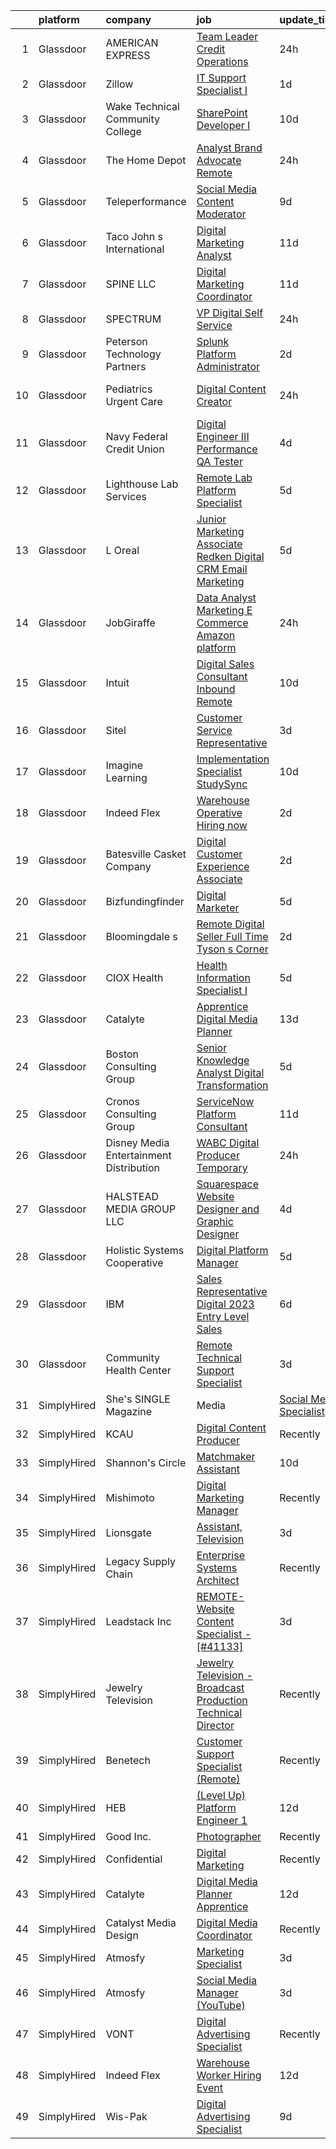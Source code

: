 

|    | platform    | company                                   | job                                                                                                                                                                                                                                                                                                                                                                                                                                                                                                                                                                                                                                                                                                                                                                                                                                                                                                                                                                                                                                                                                                                                                                                                                                                                                                                                                                                                                                                                                                                                                                                                                                           | update_time   | location                 |
|---:|:------------|:------------------------------------------|:----------------------------------------------------------------------------------------------------------------------------------------------------------------------------------------------------------------------------------------------------------------------------------------------------------------------------------------------------------------------------------------------------------------------------------------------------------------------------------------------------------------------------------------------------------------------------------------------------------------------------------------------------------------------------------------------------------------------------------------------------------------------------------------------------------------------------------------------------------------------------------------------------------------------------------------------------------------------------------------------------------------------------------------------------------------------------------------------------------------------------------------------------------------------------------------------------------------------------------------------------------------------------------------------------------------------------------------------------------------------------------------------------------------------------------------------------------------------------------------------------------------------------------------------------------------------------------------------------------------------------------------------|:--------------|:-------------------------|
|  1 | Glassdoor   | AMERICAN EXPRESS                          | [Team Leader  Credit Operations](https://www.glassdoor.com/partner/jobListing.htm?pos=126&ao=1110586&s=58&guid=000001830c7fc6a4be2ab9c40666fc95&src=GD_JOB_AD&t=SR&vt=w&cs=1_d33ad733&cb=1662362044815&jobListingId=1008116105169&cpc=B576E40E3A51D23B&jrtk=3-0-1gc67vho9i6i7801-1gc67vhoui7kr800-f40e2389bd77c665--6NYlbfkN0A5nblP0AAnhgopED8_ojjQZxlXcLntPBcvKwP4k1GUfLPORtmzN_ZAa2GorthJNwGP3Q_Z52fjhMssj42XxKvwHh114y-fLq62RismJW2t9rdtyIOOvLPJ5jDBzWleBQ9jS8o_FdfWtMju-511e-OvTczJNlvqdhLhhn6N_6heVY7s6BNRJtpnIjUa_S_SocEtjHt_0HxX-sp0FsyStL5AMn6MODwvfbZxJF_uEGTGD5rvjZzT2KX9f9UQc7tEz-JbeZyaS-48Kavtscmi0IuheulD-zT9wGAFFcUmzJItI_M7eOBYeXmSwLi_TGlENF09GdHzS4Zfhh-W49YbjLuOG_1YSYqnuxu9KSZhK3jQFy1XeC6gomBCuiQEzmEqtzHoFQ4RwLWKFSE-F0xpAoXAyJy6iiz6ED9szTSboNk2AxZ5fh-PvG_-V0IGTc3tQ-Y%3D)                                                                                                                                                                                                                                                                                                                                                                                                                                                                                                                                                                                                                                                                                                                                                                                                                                            | 24h           | Phoenix, AZ              |
|  2 | Glassdoor   | Zillow                                    | [IT Support Specialist I](https://www.glassdoor.com/partner/jobListing.htm?pos=108&ao=1110586&s=58&guid=000001830c7fc6a4be2ab9c40666fc95&src=GD_JOB_AD&t=SR&vt=w&cs=1_6117ebf4&cb=1662362044813&jobListingId=1008115707733&cpc=8795CF9063CD573D&jrtk=3-0-1gc67vho9i6i7801-1gc67vhoui7kr800-e32e46bb0678780f--6NYlbfkN0ANMurRYyPEXg08u6OamUd1Mvhk-zhFSGYIZgoJR86UvYL2v6MoUqae-sD5DnU21vok5UBMWUhGkLjNpvPZaQacCTFYHarLdfGqRT_ZfrnrL2EzuKFl67fTqoilMDGEnQLST-5ud1F7JFc4Z7Yb6x7VhBPyUf-qhrKJoqaE48RaYc9ru57DKMDZ8aIUyJzg46bWcZzBqfqWdAUc4EVDvTwTBbIL_7cfWQyZ9IolasapgXjWwCIOhflsRRYx8sjUPWig0T9gWSU_nSgWExiQn3EQU296pf7TJepCeejhEGZd8YiT6kYwZSS6g_wdOQj989ZAxbvW9iHU6TSt8-qhmGhfwKcMh3Gwfwc2G9sFkkmD3sbOVqf0DcKfy3fQBniJy7CERJKNM8tEfJSsqN_UG-hXbJUcLpV3xqxXzG1fQTkq1_H61Ra5p_tY_DXZHYI3O1Lp3f1WKCV1ieVcv3F_fnV9QYhHkO8RNemKpgpF50A_k_X0V_B__4hL-kYbonnwOyW8Bi7vbwJ3OTX-qo7kBA56V2F-K_zgRRUPengWuY-mrJUGMI310q-e8lZIpzxX-AMpcnwWcQdDO83VknWpkZRlhiU7_oX1spW58_80cSjHP37j1UdEZBWKjFjSv7nXScHronKWJGNv3f59PgF0P4OXKriL7wTPqC5tIO6WBwY55krcEenzhsFPEV4ddsws21iIPuudl1bmltb2abXT9REkmOr5WJj22sjXzbruGPtXAqK4LdFh5fTA-SulNyFSC0LqkMfrBTcun1tP8IxonMSSeGTS0v6DCq3k5beRB54nvhKFX7WrpTvdh8uPp6ZFHG37SUOkpj_khdAMD6QEHfgvG3xXQ68J6LWV7aYeinQ4-6scd4iQRLR-HqzZZWWpNLo%3D)                                                                                                                                                                                                                                                                                                                                                                                   | 1d            | Remote                   |
|  3 | Glassdoor   | Wake Technical Community College          | [SharePoint Developer I](https://www.glassdoor.com/partner/jobListing.htm?pos=113&ao=1110586&s=58&guid=000001830c7fc6a4be2ab9c40666fc95&src=GD_JOB_AD&t=SR&vt=w&cs=1_f66f61b7&cb=1662362044814&jobListingId=1008093736068&cpc=D7FE8E303655E3F3&jrtk=3-0-1gc67vho9i6i7801-1gc67vhoui7kr800-8f28d24e21516479--6NYlbfkN0DSpIWx7u9wB83zdzXpvnEUZ0jsKX3eerq1wYLmO3yZud7DNSi773pkcsuPxWLCb2cbI970EYqtDyRcKnKmC-a35S-gsohWeG6qO9YoyocT5YPbHwmdR-jYbAxx8wWNKq3jO5-zW9m05ddfvji5-Xr68I_QHh_LbsVgbTvWKdWTiDgWyNXwuOgPt9L1xDs7iCMvoy4QijtJkMkWrwoddDg4irNO1SaHDnB_7VL3PUHcOIqD5rysgdgCQQD3USadgIyWiXvi5IDTQHO13WKpAhfe7djJaOusGICxcHRoho1yFRpdOOUQNeVvTnYFMXW1pCN7CB7rIml2vg_q_KmBStI_kGfRTqRaLJ6gpt4sfg-2ToAgmq_vHT0wpyvpj5oVTXaSZykVwFZkn7vbAWCRw4iJWdVj-X6RJwLNNisSHZ1jz5b7s2m4F5b8fGvmTDtxORx5flQQO3uwCtSoc5jskXMcvY-PsAedf7IaF_0p5RjMNyByxi14Utkj8rS3nEtpVKGjkxQHptblGXsIHrilnjpo9LR4uwhuaSw%3D)                                                                                                                                                                                                                                                                                                                                                                                                                                                                                                                                                                                                                                                                                                                                                    | 10d           | Raleigh, NC              |
|  4 | Glassdoor   | The Home Depot                            | [Analyst  Brand Advocate  Remote ](https://www.glassdoor.com/partner/jobListing.htm?pos=111&ao=1110586&s=58&guid=000001830c7fc6a4be2ab9c40666fc95&src=GD_JOB_AD&t=SR&vt=w&cs=1_7acfbd45&cb=1662362044813&jobListingId=1008117182242&cpc=1FDE87803EF93CD3&jrtk=3-0-1gc67vho9i6i7801-1gc67vhoui7kr800-86e3223a5d891963--6NYlbfkN0BAuTfAu5ThYozS55O8p5sS5gWZMb8bifg5H3ftdCgDuLYRlqSkW6aKpA-68L38M76oZHTsvUYxO-eGNQz4oauqT5A31Qy1e33omYOBE_gbkTjliyai25fEmPdsZ8JLubTdXKP-TIkamU0rMacPx1V_vPCIjsWvy0az8pKA4_nyJyQEzcRtrPCwAZldBCgbOE4V9H7W8hUaTv5GCCIuM7_HNuaGwSPHOElaZKDk_IM3_-u6v8aR04eO5y3Q2x23_xvPil_AybLj5CNN4JndGNOvOw3w4J7W7IBM9hxTnI0hpguOvp22nwwebiZiQ5AKfYkqteZHbfIf7_2_YdYetR0CQF5x1suSmH3N_0ea1oqwIsoBL_iWkDq_itdlEsDjZn7fX-WxdU-sPekCOlx8PKS5A_WVjrhRt3xMy3B0iYsf4zYYrBcOJgpy)                                                                                                                                                                                                                                                                                                                                                                                                                                                                                                                                                                                                                                                                                                                                                                                                                                                        | 24h           | Atlanta, GA              |
|  5 | Glassdoor   | Teleperformance                           | [Social Media Content Moderator](https://www.glassdoor.com/partner/jobListing.htm?pos=115&ao=1110586&s=58&guid=000001830c7fc6a4be2ab9c40666fc95&src=GD_JOB_AD&t=SR&vt=w&cs=1_6ef39acf&cb=1662362044814&jobListingId=1008097085922&cpc=4B86475FAF393599&jrtk=3-0-1gc67vho9i6i7801-1gc67vhoui7kr800-fa98b555d72b4ef0--6NYlbfkN0B6WvEhlXVvoeINVu-ouHjaAZXC5eOJkXMvb3uV-8LI__At9QXe7IDFTXNjjc5vSRfyF5yianq_0OhvA9D7sB3fhkwrK32euXyQcn0eH6_rBQh7b0Fk67Jn1NZ8AIG_Ni-9S4eqhl46Xne3MHa-AZdo2LD5cQ1Zo-F7LHxJASOSCxO0UHZ0hxbYJ6XfEPoqFSNWXDA-eg9i2_kXTd8_rfk_dHmmyFG__xIjJw3RIsrm-e53XV6aMK_0VOhUgqbXeezPVdLdMTGSZSWkEQjyRh7rBfHxaUxRF9pcRgLqt0GdJomAe23jI3TzLc_HzdWOCMY7bcMJtPNuTL25Brk8J7TZvVgm-Yr_3aU3Zgbyx_1Do-89a4FoBgGMOQDA9o7hw1x2gH5iMwKgrDzOB-SlqSIMfE0k0oypgxLPEg8pvkGsYtKSTOSAg0ydkd755pnJ5BQlmFgZzCbE_CpcwR1n2efsvD03LbMlVGsZLr4g2i3-iXg13wS7Yj7Ng09UNqVgFhKTSlXz3fIMI1V0NgMIFX2mbVTAMK92z7Ow6YNpG6H616ULKCdZY9xYla1MM_Mycyr3hQBK-1SyGLLf57s_ULhGkFp28g8Ni8LsXgR7fqpVAB4N8FvEmYuNtu6coGbCgO0w1mNFKyAOPKijuh2mvgWWaZ6ladQRaw37qL-m8KuHGBwzu_V896e9m6XhvmuVNQv_5ikIV5fdc1CP7zJqOvgdLop13HEFoUryDKWI1pVnrg%3D%3D)                                                                                                                                                                                                                                                                                                                                                                                                                                                                                                                              | 9d            | El Paso, TX              |
|  6 | Glassdoor   | Taco John s International                 | [Digital Marketing Analyst](https://www.glassdoor.com/partner/jobListing.htm?pos=124&ao=1110586&s=58&guid=000001830c7fc6a4be2ab9c40666fc95&src=GD_JOB_AD&t=SR&vt=w&ea=1&cs=1_dece7799&cb=1662362044815&jobListingId=1008091718090&cpc=F45C15D234B746DE&jrtk=3-0-1gc67vho9i6i7801-1gc67vhoui7kr800-d0a914cb0ab33d56--6NYlbfkN0DbZAoJihi9QPim4_BEJ4ZZDkDlf5alpBVsqQNfXZvnPAwVg5nAen4fBzJyVy8qL9PNLsK9RrbcRaohVBeZ5-95qBu3JgUGqmeoe4AbEaEMRBKK3ql8EcdnZcPCH3hAW-3F7LOltVnSB0MItKFqA-00nEcUlWYFa7cOgglONVp2qnhDYEVYyAoUraEoB8825nIr6JLdq6gwoQVzsmIEqoZKPHH5Gl10wQQv1wcVOj6aDv-CMVWT9L9Wx9WjdcmAnvRz5i8okVy-BEsgwdwQrF9bC-F5pRb2L40VUNPYVYo9jmEvgW35VbYD5AZ1yL0Tt6YAv2xJ5RalaHLnluhkKqpEIE1jlpqkK4SirblaZDmYhLvxmfLmF_raE0rja7o514pRxjxLZLiVo_kBqqFfRG40dbjC-c5HK6MzJ_fniL-EP0rQ7eg8atrCEKrQ7zg-i-0Bl-cbiy4WTqJWOg_F-Zhk3jqodrBrIsmZ4vB88OpobJoIhJjahl1zMpgvwE8wiSbY9-Uh7WYHwqQal-caNjA0y2d0nvQb79a9ScKBR27hIBOwKN__lsdz4JUvpuIIfz8h-h3ouh63o4YhO-5o9Hs4urWBAbcz63o%3D)                                                                                                                                                                                                                                                                                                                                                                                                                                                                                                                                                                                                                                                                            | 11d           | St Louis Park            |
|  7 | Glassdoor   | SPINE LLC                                 | [Digital Marketing Coordinator](https://www.glassdoor.com/partner/jobListing.htm?pos=122&ao=1110586&s=58&guid=000001830c7fc6a4be2ab9c40666fc95&src=GD_JOB_AD&t=SR&vt=w&ea=1&cs=1_904314b7&cb=1662362044815&jobListingId=1008090237585&cpc=AF1E4A3695F490BE&jrtk=3-0-1gc67vho9i6i7801-1gc67vhoui7kr800-0006ba23693bf41e--6NYlbfkN0CaFjWhYOBUzKXjXy80xLioPxBPNPVPbWIZ4yjjB1GzYb_dNPBkWhlrdEPR6emxza-A4ZUeYfufi1Cl_fv_Kn_8CCKME88ZKGOOsC4nAhggK7AbPbJmXBELAQdyWXnvEIQNsDNZ030MiAEfpu-tgwIw3ad7BGyhzZ_IIJCCEHuVP5ZcS0tBUPT_1s-S1QMYUWPs9D9wDGQgzC5bNnpk2XmGRgL81mKZLJX5DZ-3fHt42zMGg5GdDNr1_wRqgVKGYzqO9chCKST3Gfulan7RjJ7T8rDn5t9cuhz_cqZD1-0aYRylGQgPYJ8FQhKYviOKrxaCmf73ekBEmIA82CfcAHmbDVRzeqmsDwiDJ3T9k92ZJPQkh27dgFgc5xCIx69aNsDIzjanjv5mREml4aW8jpeQ9lUy11KJVh1y68OeR0PGDdMvvgedRgZMozTn3eAXhlBQzP5o0nA4Pw0Xkvc63zfjS22Pngek_Me-9GrQOdLDinXlTqR6oizOLdWm3D4cqgU%3D)                                                                                                                                                                                                                                                                                                                                                                                                                                                                                                                                                                                                                                                                                                                                                                        | 11d           | Remote                   |
|  8 | Glassdoor   | SPECTRUM                                  | [VP  Digital Self Service](https://www.glassdoor.com/partner/jobListing.htm?pos=127&ao=1110586&s=58&guid=000001830c7fc6a4be2ab9c40666fc95&src=GD_JOB_AD&t=SR&vt=w&cs=1_a663da8e&cb=1662362044815&jobListingId=1008117162744&cpc=A0637F14311B9419&jrtk=3-0-1gc67vho9i6i7801-1gc67vhoui7kr800-1d794d6c3f9975ca--6NYlbfkN0CeXNZYxOzgf11O9-TFJft4I5QLQjKTqoL33Rtx55G7TvJvoeF0OvnalWemQxNwsZtvtuPLwSJKvVW-Ad9vV2g5xFcRy_abPLa4XP0QTsSFJhZevgdYMqNiDTqfw1Cp_0rhwsj58OvWOJiIQRubX0ASOxDkYd5UKfy8fKvUdfgOyqw0gy39qsAgVtZ1ydtU6lmwHD0tBKtu2VxwFI_eKksMTc-PRHKwLJPCD0AdaqeXjTd84tt6v75EHyYHJcvHPvuLsrz65WAYBnP9Y9kKo7v5eVh5VUz5atny7qMnJOi9Bgi1kXCmCe50WMu-28A_4X-Z3Hit9HbO3bXu--WIm5aFnm8xgvwLLuhVOLe7KprBYfHRZ4gwk5DQ3WUgaY5ZHbnugf9IzPiNs1HMoRf0GD7Z1-zUXopjxQTzT3J20LAzBbSgtV1Xqp9JPGFcokt9PkI%3D)                                                                                                                                                                                                                                                                                                                                                                                                                                                                                                                                                                                                                                                                                                                                                                                                                                                  | 24h           | Greenwood Village, CO    |
|  9 | Glassdoor   | Peterson Technology Partners              | [Splunk Platform Administrator](https://www.glassdoor.com/partner/jobListing.htm?pos=117&ao=1110586&s=58&guid=000001830c7fc6a4be2ab9c40666fc95&src=GD_JOB_AD&t=SR&vt=w&ea=1&cs=1_ab09b94e&cb=1662362044814&jobListingId=1008114608413&cpc=BAB9AA3F436D8911&jrtk=3-0-1gc67vho9i6i7801-1gc67vhoui7kr800-8fc2439bdcb36e18--6NYlbfkN0AgtsfPTMZ7iDcp1X4T-0K4CYWuscf9rvuaH0n-fMkMyKnr7WxHRcz12wTe7OJE2CMbUcBPAORXronmIHSegqE6LAEu7sUVEyt-z2mbmx72NkEHYnXW4ffZ-uWiB6GqpC7bBTktePW3uCzFA-db8WE2orIaEU_swAd-MBdqmsBOnAIaorLQnurxw67Ob_HLmM9qdI3LSHPtiU06EqDpwCjvjnYdlHNsv9cb8kU6pcaYqc7Ao8l3Ak-p6HGf7oCJg7GaeTxMRIjYpnqNHoSEz8d85T96WGd4UGXTcTJD5BXwAbFPYTOJTcDDbeBdGjHlQO-QYIXUBwVfAHCX56D9Z19qorfVV7I2EgnUY8tzbrAwHLvtlIf1CL1fnUnc9vUazU_mZbriE_U0bKmHN2Ujvo9UZSxGyE6uv7imBpop5QE7dEL9h0OFSsLS0Qx09_oWcAfSDW-wWf9SAWgPZjMPPrBoOdoPCk3otmoosJg8lOP9vER_nf59_26MFuWVXr9_Ad14ELtGwR_pTIzz4a_Rqw18)                                                                                                                                                                                                                                                                                                                                                                                                                                                                                                                                                                                                                                                                                                                                                      | 2d            | Remote                   |
| 10 | Glassdoor   | Pediatrics   Urgent Care                  | [Digital Content Creator](https://www.glassdoor.com/partner/jobListing.htm?pos=112&ao=1110586&s=58&guid=000001830c7fc6a4be2ab9c40666fc95&src=GD_JOB_AD&t=SR&vt=w&ea=1&cs=1_f0b6ba62&cb=1662362044814&jobListingId=1008116553927&cpc=7E331B339EFC28D0&jrtk=3-0-1gc67vho9i6i7801-1gc67vhoui7kr800-6a990f1e8ad870d9--6NYlbfkN0DeXU0vMxLyKhfauY-dgUBa_3v1DHLtGGo4EP_Dl8CiYyPDWSWEoavRoEQjAODkcerORQoPzerLui5pvq3L_wgpJzbrXsGQrdFiIiceVOAfpFPmybuABvG9n8VmULF53x-LFauNOTZd_Y3ez7fZFEq7wXOb6JalSUEzhXaXBXkQgdyI0iexRoD9l8yjoLvlV2Nt4K4sha0ib3ELkc_nXtDlpd1Utx0jE6dxjCS5uYXEqMPHNNDvQP84mT0O2YntYk-wwZQ7OGeYnOyGZGdBP9rl9mCP0qmccI7M27KXBDAj5rfFINNZjRif1OPtCX2IcaqkmjXskNvHOI3rDKEsRyTc5fM4Lso3ivW_L6-w5uSJ0z7RJfEyw1f7Q_U71kyNAZURn_qHeIFx2jy7Nzm0zxU6VcGGAPHNiOasnNQt1buKG2S208S2VlCcXGv8nSsvsjvRUjV4uQc24FCjNW1_EQSoHTYwvnHKKrXh3feZAyq-uXzfsk3R2DStFWL26j2csIqzR_fOeiIksQ%3D%3D)                                                                                                                                                                                                                                                                                                                                                                                                                                                                                                                                                                                                                                                                                                                                                                | 24h           | San Fernando, CA         |
| 11 | Glassdoor   | Navy Federal Credit Union                 | [Digital Engineer III  Performance QA Tester ](https://www.glassdoor.com/partner/jobListing.htm?pos=104&ao=1110586&s=58&guid=000001830c7fc6a4be2ab9c40666fc95&src=GD_JOB_AD&t=SR&vt=w&cs=1_e077a76d&cb=1662362044812&jobListingId=1008105747822&cpc=8F7BC0C6B9F707AE&jrtk=3-0-1gc67vho9i6i7801-1gc67vhoui7kr800-9a80f8c2495c9c77--6NYlbfkN0C1zplEsFktHkQc7kOOwm4rInMAlFzAoLIRfcwaDPIGgoGZ9Vm2kzaVIA1mAzuxJ1pHugGkrlKXe4Cdsairo2KnlsPFzCtYo2s4ZDIjyeag_G7xRwp1wytYGCdFvjl8zzuVyjHNzuU_fSr19YUvMZu9x3rMZ0RaDcDnXuvjwJHrru8tSXKD6NK33-fyCQpkyJwXAcQeCx63Rmka3IkGl4p4x409_6XB6JuNYrKyJU_CBZgUCF2484102tb8NreZ0TO2qsRUciFZt9cECbQ5VdoDGH5fdm6oxvtLIfXaZIxCIdw7gJ7QGcQyuaIXJehuKxMGN1JPuVe7oesVtr-QN902zMV4ztfyEwoYtCooq7W_wye4GCfzXcMFeS_pL7g04fUwT_JO645LnxBdIwsdL3iatUBe35fQruI5Ahc3Mr9ZSYut26T_7Nx4N8-tT56Sdbpl8VPAD9LDxjWiWQHsU9292XzRsfbZeB3rYn7B7Bcltb9OFvxq8tX1xIkOZyksU-4zB_lawwBOMGgCTJ53s0mHjd8fWsLV60eQ2qGE8NW_5jCADptBGj7gOptZhCNKjdiMWKsOqXffSw%3D%3D)                                                                                                                                                                                                                                                                                                                                                                                                                                                                                                                                                                                                                                                                                | 4d            | Vienna, VA               |
| 12 | Glassdoor   | Lighthouse Lab Services                   | [Remote Lab Platform Specialist](https://www.glassdoor.com/partner/jobListing.htm?pos=128&ao=1110586&s=58&guid=000001830c7fc6a4be2ab9c40666fc95&src=GD_JOB_AD&t=SR&vt=w&ea=1&cs=1_a62177a7&cb=1662362044815&jobListingId=1008104135057&cpc=FDA93C03AE7AED37&jrtk=3-0-1gc67vho9i6i7801-1gc67vhoui7kr800-8cd5698d7fa44fc8--6NYlbfkN0BEPTYDKR4mhInX251euuDvZYNJCNjxysHHcoB04cFOMG7QbiYcmzzg3SAph67Fk5JggsO2Q1q8Tvihl_BFixz_1qXF3fLEh54_vNxH9xx6luEKM6qtWz7B7XvKWO8L2AJVCcfXk8Bs0BaOuX6v8OF2Ksm-2JRobpBGAg_YbnexSXRO4K6OuEPiSxxH1MgihT0PJSiYoh0uweBpEAEOtmev-QWvxkNHKoLjAm1eZa-xG3yWYSR_Po_bFyUxfgD8h4Y9rZjkXcxK9RqtGDJEpHeSnbw1wdsVfhvTYnul_afzdrNJvJv_PY8Y_WCkE7XRZxMiuSVt_xD4xbjeCD4wuuqsKpDpxsAfUoh_AvURAt7h67oeZmdHZlg34KtJ0eVOIP0tTANe0SFInYD_zki3Eob84rKIABTtsl3gfEZpR4SRp4l5A9ow9Gy3KQpAxzensJFVL88YogxukLSd2iVo0_XJUDS3743vYhon3tqLNmWb3VPZcUWMTytx54hmJ2236KJ3XUe9P9eCVwUAnvYuXZHyesHgy2i5m8sf_-jmx2-OWQ1PbufnMdLFVwMwARuydrjf0wfDo5gy4vENUz-A_ymb)                                                                                                                                                                                                                                                                                                                                                                                                                                                                                                                                                                                                                                                                                     | 5d            | Los Angeles, CA          |
| 13 | Glassdoor   | L Oreal                                   | [Junior Marketing Associate   Redken Digital  CRM   Email Marketing](https://www.glassdoor.com/partner/jobListing.htm?pos=119&ao=1110586&s=58&guid=000001830c7fc6a4be2ab9c40666fc95&src=GD_JOB_AD&t=SR&vt=w&cs=1_e6c18e1d&cb=1662362044814&jobListingId=1008104278623&cpc=F41FEAB56D215062&jrtk=3-0-1gc67vho9i6i7801-1gc67vhoui7kr800-4de994b6b5e567c7--6NYlbfkN0B--xwTx5z5GtX4kwB4PKln9ei78TGhUZ0jXbBonS0qzEhzYeEaBt0GkTPTcdrr5MnFjQlC3j6wPPG_y3qdE5S8kaV2CdjrD1LzUhATnUsGexzy9vPGVAzzTA0Ll3818YMgE8x-SIAx-eGqNtj8KI3_rOtUxNLHfFCkoSXp6qRdYoNe7AhBjrRoVuODDgugGAQR0StZohQp-ptKUaXho4ZO0951Ovhs59BvB_2dPBtBK7e1FJVPzs4KXNBdtM9wTywh8WuyysTztKC61TtbQmRgz2uqivADYQB2759B0oeaKmgjTisr8jCs8NIzQR4lHT3yfGVun4pzMWkhpxomiYCsbjxl6C0pxgyxRuvqKQN4WGukP9X79QHJCUr3OsIEB4gPY30KdZHVwHxpHqdLE8B7_YOn55CVb5mK5flar2Xx0_p8i7qEl_-jwBzyOtKgK6mmlpQ8YKmEFF20xnb2Didu2UA0QUKLMeeIbWatmHgx-dodV1MXWd1fCxwZmIES0dIai49O6mRi2_tgpuvTrxK215iIr6fJjIv_NV3Dwb-dsvDqD1MERaimSo3HDYLV_W0%3D)                                                                                                                                                                                                                                                                                                                                                                                                                                                                                                                                                                                                                                                                        | 5d            | New York, NY             |
| 14 | Glassdoor   | JobGiraffe                                | [Data Analyst   Marketing   E Commerce  Amazon platform ](https://www.glassdoor.com/partner/jobListing.htm?pos=109&ao=1110586&s=58&guid=000001830c7fc6a4be2ab9c40666fc95&src=GD_JOB_AD&t=SR&vt=w&ea=1&cs=1_287fe366&cb=1662362044813&jobListingId=1008116213936&cpc=020BE1DDE5A95971&jrtk=3-0-1gc67vho9i6i7801-1gc67vhoui7kr800-cd8bbd01626c2b2e--6NYlbfkN0CA2eroeGOySxfayHzrIonei8bcJtLSmJ-GGOHgccT6KhVX3BZUuArrvrC2rmUesc27m2PSOSHV_LPETJRvG8rpfiRgDTNTLPyndDa8cMjxoL50rYvliz7ISTw-peK8xEmHcbZbKaSpdeJH-XnE9nuc6QMwN5uuWAU3Vn7e-HdNWPdS4kGwdfolHu6JZ06H_gCOnAEIXVfck3ke4DRx6NPkCwXmXRNbq0d29cTGfu18XG3SJGNG4Txg3QZvtiNvvBWO65g9nWRXNi28SvBSb5C67eFJ7SfTK4s8caYhzt_28q5Et_4UmH8c6c6aRMjNkYYKpfyeW4KSjSecNErFcR-jLZd07lwcZVXZnsVuE-CCuTA0HGbnBodutmQWoy4KVEsqBRXx2v-h23zAnH-JlfFgK4woSwfITD_7Xlc2--OKg24XkHs5QJpc7Hp3xn_F11dJbEDYdeI3EfarEXTgBmbxhywg5AlxZiu1qGRw34NYLGIktb1eOaKAikPEKII6K-YEbGI41nuzTkClLj6rl6UI)                                                                                                                                                                                                                                                                                                                                                                                                                                                                                                                                                                                                                                                                                                                            | 24h           | Bolingbrook, IL          |
| 15 | Glassdoor   | Intuit                                    | [Digital Sales Consultant  Inbound  Remote ](https://www.glassdoor.com/partner/jobListing.htm?pos=103&ao=1110586&s=58&guid=000001830c7fc6a4be2ab9c40666fc95&src=GD_JOB_AD&t=SR&vt=w&cs=1_952f12e2&cb=1662362044812&jobListingId=1008093966366&cpc=F4333377EDC1BC7E&jrtk=3-0-1gc67vho9i6i7801-1gc67vhoui7kr800-f3a6125b6a6f09f4--6NYlbfkN0ClvsRMZZYbWkncYKklQZhomgGvtzxN2NDL0Yep_oEtFRDJoE2vltud_ilHEvzkHq3uc3pbI1sweSv51ZXWDFNl1gTqNensBfGNP_B0x-BS9hUmIIT_BS7lfFZ368wfvLigs5JRFYteya1bNOLYgqg96JNWbHSrFweRSHk5U8Ex_zK5J3OHaLUWwhOWXSqA0DsfKodi-jEdG51VD3ee4Qpzr6LGrhnf_9MOeAIDn7xVocxxV1Z3NlJys7nRHvZOgwDzRCoTh7CEFCRD3g2FY98N7f4LXHZZkSNiv3kzxRZpKoJDZ8pj0oaggeN-Md-CqZEKkpRFvuMN0obniXfu_LtQR1xwUR854rh77hlhjtoJHer1OKa7gf6NC5AuwigX0EjZOYlLRmCaf5hdEW6cHZbhi6g57frLwSf9-LkS8SgLYzf-1bfHCSXqkiS8JkVq09ZNOXkPVK0bAgLvZ_h3tTQx)                                                                                                                                                                                                                                                                                                                                                                                                                                                                                                                                                                                                                                                                                                                                                                                                              | 10d           | Salt Lake City, UT       |
| 16 | Glassdoor   | Sitel                                     | [Customer Service Representative](https://www.glassdoor.com/partner/jobListing.htm?pos=121&ao=1110586&s=58&guid=000001830c7fc6a4be2ab9c40666fc95&src=GD_JOB_AD&t=SR&vt=w&cs=1_6bda6adb&cb=1662362044814&jobListingId=1008111513886&cpc=FA84DF7EA1EC2398&jrtk=3-0-1gc67vho9i6i7801-1gc67vhoui7kr800-3a89975b93eff1b8--6NYlbfkN0CBtZxUpP1QTOYFeIJnsNrvL2IvFQoGtsAuEWSa46ujWWWuvaI-_7TtQ-eiNc4Bwxrs8qyO6zliAcYpJQ7kICPGPGkwFFDhmAYvdCtZNTotxoYT3OJMeVJF-81M66_BNYStCVYRV1mTBGyyYeFxeevDUZCmDsnQL8HFaY-v3a2gSLMhV2dFDywfWicxp0GPXMWuNgIWiscwsaRcgdnZDLUlU4BS__TJplYjaBTtrw2o4AbfjJIFn85HeTHrMCYUNM3PGZkyfOh-KBnxC8rzGryLFmxOe3zWcbUI2PZjJY0Dz7MHO3GMxSwjoj8-mLHkRuJEYIJaGRLhcoWmbZNZkW3mqXudMuCEqKXOBJjGS0bvYasyxQ5tmxtX-vGzkpZjLvrHDKerN04_b6D9TgOVN1f89DjmzFkCDpVieZiS2pFDEk1dgTdAOWXmPXOtAG-3SweZbAUkygsN1DpxshpVnxMpl5EjZCtrK9IoKNOxnlgAIIgj0Goq8kecYWIVjdgoOWYfOYgpYVsTAkxvzGlc4N8y)                                                                                                                                                                                                                                                                                                                                                                                                                                                                                                                                                                                                                                                                                                                                                         | 3d            | Augusta, GA              |
| 17 | Glassdoor   | Imagine Learning                          | [Implementation Specialist  StudySync](https://www.glassdoor.com/partner/jobListing.htm?pos=123&ao=1110586&s=58&guid=000001830c7fc6a4be2ab9c40666fc95&src=GD_JOB_AD&t=SR&vt=w&cs=1_85fbec3b&cb=1662362044815&jobListingId=1008094866290&cpc=ACBF47B84C432121&jrtk=3-0-1gc67vho9i6i7801-1gc67vhoui7kr800-7ec6e71458a16d18--6NYlbfkN0AEp6ybN2L5bH8hgI50VXOsBRuNlxhCQ5HfXAb5MimD1hvWDxc76v3LA1Im5AfhoN9nv03D-gjlD6ItP_blkKnju9z2xkGlGM4fBhtCsMqIbRDzF_tlaF1A0oFmOBvs5Fj6QSuvMuFtSLd1fxyE1-EWlw-o6myv_WU2E_fgdPM3ZhI840ioTscgyq6aLqxq1AMkXJviuKMeSE1VYvMVGaXu9J1LzlCys16fh6eS40ljpRFT6pJHsBAim1ZU0L6pxvh1Eox4mRCPLeYl7ERg1ttCMjT-bV8MvQfvKm4qZhf5LP1hEpAEo9JxxG2J_LpjTm9njbpUwxBzNt2T4WoOs_0sK-en6PB5sLu7E5gyxZDJCWIbVC_gBA-ienpr14ipYXvG2a7tB_843AYSyY8_zqUqiBDLwIAS03eCBaC699pZf57vMo5G-Ibaj5XMzHllU4pzJtF8yU1YINAi60FT1-r-xKwxtX1dFTbZrIWpU8bseakTgGHOFsTNmn-PrBA3MENSywHvg_ECGg%3D%3D)                                                                                                                                                                                                                                                                                                                                                                                                                                                                                                                                                                                                                                                                                                                                                        | 10d           | North Carolina           |
| 18 | Glassdoor   | Indeed Flex                               | [Warehouse Operative   Hiring now ](https://www.glassdoor.com/partner/jobListing.htm?pos=101&ao=1110586&s=58&guid=000001830c7fc6a4be2ab9c40666fc95&src=GD_JOB_AD&t=SR&vt=w&cs=1_94b32af0&cb=1662362044812&jobListingId=1008114289059&cpc=21B3A9F41BC607C4&jrtk=3-0-1gc67vho9i6i7801-1gc67vhoui7kr800-6a9aceb34024c74c--6NYlbfkN0BnzYkKBbyn-DOZEw7xwcWP2uG29pBMjwKcYJlv2ODQyC5JRJo3tB5DXkKUuTOHQfyyXCA9ZT6vnXjtW5rCwK4B3g_7rO24BYINU2ww8qBQQCB38LENuwzGdyLtwJo1rYrYn6jOs95fVwja4rgDYbwostPSx5MxNy1qKFDeSOxxmk3aVgiEqDzh9jSKXDLVQcypxcqo1Maja74q_gxRovr6ZgtHCG8pZrKNobrZUImSaP4RoUld-6nxF0RPiHRa5-3Ob7IyDaItw5iLueh7Tux023SS_IMpvS9-xHzCVkIj2qUAi9zPVj5EWRaZKe89k9ULtHEWkarolOZj5YDGGQXr8IWWgZtgP9gnQUYvr1At9ZrrFxBZ8GmwjJhMvFeKNxBW3xJWAvjM9jD38G5ORbzelsPcLTfHRevgvlqrNceew26W1M83oYhy8krZ2M0ufhITkdZpPR7Jl6GOdsqRvRXQh_hEpfQUc3plD67UXDiMq6KyW7OwzbcMO-QnAGk8OUKdbsSipl86Kw%3D%3D)                                                                                                                                                                                                                                                                                                                                                                                                                                                                                                                                                                                                                                                                                                                                                           | 2d            | Plano, TX                |
| 19 | Glassdoor   | Batesville Casket Company                 | [Digital Customer Experience Associate](https://www.glassdoor.com/partner/jobListing.htm?pos=125&ao=1110586&s=58&guid=000001830c7fc6a4be2ab9c40666fc95&src=GD_JOB_AD&t=SR&vt=w&ea=1&cs=1_dbb9739c&cb=1662362044815&jobListingId=1008114278134&cpc=BAEB662971763A76&jrtk=3-0-1gc67vho9i6i7801-1gc67vhoui7kr800-d241643b9b35f5f4--6NYlbfkN0AReMqbNxtuu3Iwq5TXxmkQIrV3hi7xtp7wcfDiRElhrN99WN8VZ32C_e_RWkgKRjhjOrFa8A1VgcYScDDVFRkkUcE_PVhfOEzV7aCxCedhzUu_qfw9kOFbtcAjyRCRoJ4t1PbTZtV_K7K6cy9rzCdyUeJPSgEniw6vP_qHkGsxsAd7kpR9e7f2fDfzzXhNzdP0rTsZI3FxkZYoRnZ7wQIfG0zPYF_Z2Fc_F8UgmLhSCQAB6gb5i9zuyPyJ5xXKFCyTTua37PLo6qDyhX_XuEp22mOvTrxItuZSXKzdfRTwMUxz_WLL_5JbjtISse0iHG3qusmo7lIIuq-2UUrahcNAped-1sts4GAQK3FXfQ4QggLK7NsxZA8qYJVSbkeDLYaY90EU483aQxLPCvMrWdhuVnX1OVXsiJ551TJCZWMQ6w4n1KzLxyCYcHeTStYcRrjbw5d-xuEVX7y2HvsgMvL0Tdo4TgUY0WXDk8MHQbqSfqfPoHisi1vUeczHhINNUo6BXHSH6pZ3AA%3D%3D)                                                                                                                                                                                                                                                                                                                                                                                                                                                                                                                                                                                                                                                                                                                                                  | 2d            | Remote                   |
| 20 | Glassdoor   | Bizfundingfinder                          | [Digital Marketer](https://www.glassdoor.com/partner/jobListing.htm?pos=105&ao=1110586&s=58&guid=000001830c7fc6a4be2ab9c40666fc95&src=GD_JOB_AD&t=SR&vt=w&ea=1&cs=1_86704c57&cb=1662362044813&jobListingId=1008103956599&cpc=7C0AF3FAC6523A09&jrtk=3-0-1gc67vho9i6i7801-1gc67vhoui7kr800-ee7f64d6681e059d--6NYlbfkN0CS0vRmYJPypRvEnTswmPKQnPCGt0h_yfCp59aGO3A6p9BHFi4SmeocG8aVtbBh9idPXt_DyXAo9R77M9GuperJnx2EXhnhhTjVWYi64YujE5VKWoT0UbVn8VVmyfsC0xEXtyARtpPJgkzZdoSgJyhZikL7MsLVYxnM0sVkSyW5B86h_qYAHdNP4wl1Lnv7VWbmDmjeJDvYLayV0kOVhgtUEzVqUfD6I5sVl0IFdDi8c9YGTaBUnuKfZb4xrUnCy8NTUhDT1NwJWQflVXssCmbEUc5ozov7ieJ3TVRnP1SHD0FIhsdPQzojJbWC0e9s3B8vYl2mdnP1ih5KmZJTU95Q4nDjsgYutm4T-1KghtNkxr0Iju6vVwRaKhZzGjHkTwEamHs1-ku4ZILKDfLnOXYOiEmKxK0AoukhFJkEcd7ikd25PxLxg3J_VLrbEY69a73Q4QfK_BJMj9u8RkRdUhe7FPSATEyvrwMYymXW1SsVBJfYEAVoNbiYj-FKPBhSTXk%3D)                                                                                                                                                                                                                                                                                                                                                                                                                                                                                                                                                                                                                                                                                                                                                                                     | 5d            | Providence, RI           |
| 21 | Glassdoor   | Bloomingdale s                            | [Remote Digital Seller  Full Time  Tyson s Corner](https://www.glassdoor.com/partner/jobListing.htm?pos=110&ao=1110586&s=58&guid=000001830c7fc6a4be2ab9c40666fc95&src=GD_JOB_AD&t=SR&vt=w&cs=1_f3e9a891&cb=1662362044813&jobListingId=1008114846900&cpc=8795CF9063CD573D&jrtk=3-0-1gc67vho9i6i7801-1gc67vhoui7kr800-46772e710c4f3b0a--6NYlbfkN0DjHvLHG-fYDKeElzGabtytFldtxc-EIiSdXvIQjqX9HPOHCtZ6u9Fly8dqRXzOAOrho4kYCzoxk90cfPnQcK9u3D8VOtei6wiZKYQ42uE3N3uO-jSlUyIjw00laUOSsoX6NxzJpBgR6AK92BRcAIjHwnzIKtsJA-2dlmGAlT2ohibFou6WR7QbTx5Hykem6FnEvUA87P9uMyxCVMHAE3GH4SDQRopbeHlfw6rY32F1CfC2zERPaIZ3WO4u4tyYyQiD4zVgd4c936-FtyMl6tXpLreqdItgeFDpISL5_Xs-tM1c2NlNi6W_JFw5ZRUutF3rkOgsDZRpmAbt1zOvXFskuRfKqoVqGXA9swmZmmcoDCahVcUEmbczlFVI8jnwgAinu7KH3iq8h3kLQT4P-S2rNI432sGFphFsFQThLbC341S_BPXBMSut5h5NdvaGAYFSBFpX0dhQLXUwiTylkP60U3TKS5RgliaH6ZnXkWpuMdB8prAen-Nsw_TXSzNPZGOMj80ejZTFWloqqlDL0qco5XsXa1BpDT-vmuiHGQj331T9KchCsQHjiKaQOD8KWCYwWiWqFwQInsWl_OvcCevmJcfBk1EiUQM9n6OsV3dCKRIFzz4E0NoSiS7nvNL7PWd0Xg-a9beLRZt_Bh7PTsz0Oo2W3dPvX0CtWM7EeowauLsUeolq7Mje0b5LC4JWok6HSCKjV2N-5i0MejIlzKVwzwT_u-bCE4_Qg5qJbkkxLvvovL3eAJlVZ4GcGwXIGII4T2XoVRf_f_l_It9gcPNzqKJlJEXjL5rjeJ9Y3maA-FHIItuOkcrUjqIusrvJGKY19imRoX--cG-Vyt533M1uuugdYBfvapEeV6Sw6AElPeRQ5KTBTyYoeZX_r3cZ6KjGjctHTxefhpyIVqXyxOUPl_vUJBtwal3kZmWhlvITIg81ajG2WJs-GLVD1o-aCXMnrDWjtmAW4JoHxFwaGOfOfjdkN8RIxBfgVTFdcsVedGvdQ98lAUQrxfYTLlHrzObV5-uanzqV2X7uUfVWZQlXuWDOiSd4Pe6aXQCXcz25j9puvzmpYPAwecfS3sH-_LfHPDVszqnKpg%3D%3D)                                                                                                                                            | 2d            | McLean, VA               |
| 22 | Glassdoor   | CIOX Health                               | [Health Information Specialist I](https://www.glassdoor.com/partner/jobListing.htm?pos=130&ao=1110586&s=58&guid=000001830c7fc6a4be2ab9c40666fc95&src=GD_JOB_AD&t=SR&vt=w&cs=1_f900d251&cb=1662362044815&jobListingId=1008104764414&cpc=8795CF9063CD573D&jrtk=3-0-1gc67vho9i6i7801-1gc67vhoui7kr800-e0ff6db2f515d8b6--6NYlbfkN0DmVkbSMMk0SKBlrQ160sntKeTFoLu9cDfRQznIgsntp_qWLZxp7XF70qvPNt07L4s_Wy0ry51iDg_N9Kh9n58mKYFNI6LDKZ4k9kOhl-FrxUTnle6Brbnv4wFC-dn1cmbH3PX4yA59-2TQlXXmu-axCcUSwjuwBCdZbgW-KuzZ2omLQielnKJRTF7iNiI4Sh1ty0AtCmwt0UhFLxwBVsWltlwnwmOFJOBHf9b09jURNp6fU7Ztt9DAlEzmbYSytwCppNKNwKxP1rhTWQhSwoRTuEb2RQqHB4bz5GJ8jLvhWoP3037oKRowxjH4y4aRVsAGynA9gHhiKCI01ELzNMox2DUW73oD-2IV7IdvBgMMvn-tzuBvpaAyO4K9cJgTWlttbUfw9z_7NNifturhe85fpSlCbN11AKzEnXsXv0SKGkXNrxYda9w_kTbQvov33oZ5AFYb_t_dqmHWlReWg0rjGBp4TB40UWl48veav74YPcVsGuUSEXyTFjHIc_IdR0cbvCLSUcWGWSfgIYNG-a1-ldWP0PgTfKIHhhVYH66pGNuhNk6HUrasgNglCvnf6rqHa2yjCACxwqwjhjs20W2Xvalp5RI24i-ZORh5UyLn6_ZA7xaLCWsBZL0nP-gGSOsH6D51JoEErrT10Kba12ydtgxcvZXYDkCewJ08JOpdB3RUuFlFsq-OJXyI3h0Cs8QA8aP-ocec2LdNoJuJkrMmOAAAtm2BEX4sNAEzGL6-8g%3D%3D)                                                                                                                                                                                                                                                                                                                                                                                                                                                                                                                             | 5d            | Remote                   |
| 23 | Glassdoor   | Catalyte                                  | [Apprentice Digital Media Planner](https://www.glassdoor.com/partner/jobListing.htm?pos=107&ao=1110586&s=58&guid=000001830c7fc6a4be2ab9c40666fc95&src=GD_JOB_AD&t=SR&vt=w&cs=1_27e8c8b4&cb=1662362044813&jobListingId=1008086474019&cpc=C63BD00756FD6F58&jrtk=3-0-1gc67vho9i6i7801-1gc67vhoui7kr800-f45e398b96a66371--6NYlbfkN0A6HPwldSVX6OGPWZzTw4TzYO7p1USA1TWZHvILz6bp-mu-_0SI90A1YLGret9B53mSqUSHGrSCwvKZJB1yCURnhWlOiIZqUsnCKwXO891Ktiu0iXXvf6zf0HlAiyuaiJjVdbTVFjK1bFbwEn1fc5M0SXasoTZ0l4TDRpbQ-ofPjhVEMpgSO0c6CEpOACZHQQaZGS7dggmdY-OKpQnPRGYOTgvaP5w2ue_aDvUsWkJTDb8EaAbjpSqcqno-SmyJx_nomKd932Hz6iFG0YunCYkKvM-tSlVWJxsgu42wU5G_LqzZfqYUGNqG5LzyqZmM-sAQoF3C72QBgwzbDH2X301aelrNSHzSNDA2P8I9FywRVZ9QmI5zoY84ooQyPOpLypX2m1DJNgjLpETWjYluPCoyhXkxqi-uH6LkhoJcw-ki5nbo73Zz_cmxBcQC1rdjoknrw-gD8I3kOyfUc598fMNw)                                                                                                                                                                                                                                                                                                                                                                                                                                                                                                                                                                                                                                                                                                                                                                                                                        | 13d           | Raleigh, NC              |
| 24 | Glassdoor   | Boston Consulting Group                   | [Senior Knowledge Analyst   Digital Transformation](https://www.glassdoor.com/partner/jobListing.htm?pos=114&ao=1110586&s=58&guid=000001830c7fc6a4be2ab9c40666fc95&src=GD_JOB_AD&t=SR&vt=w&cs=1_63399eb2&cb=1662362044814&jobListingId=1008104548782&cpc=6EF74AC2F94C1840&jrtk=3-0-1gc67vho9i6i7801-1gc67vhoui7kr800-6dc7568c767972ab--6NYlbfkN0DoP8nG612n6SaIo-6cBFZ4ajKscvbmOmjTSQxsFZrL9GCCvt0keq5zWU87ynD5AXD5CpxZKXluwfb98mrp9XqGQ0qK8XUuCgC5AVLA6TAsGHuGX18EkvxHnVigV9MLNcH89uRJw9caw7PIQI87DHDuTbEA4-ynTrHESaKjRHAceODUvwoe3-7TiWSVks_xTwnrwRJ6uCzpzB3sBrHYIoir_CPQSfHBetSF_m7Ina_nRQBu8mIkbPlG6yInYGBy6OyDuQ8i5bQLJ5Opk0bC2romUbh4obgPxIZvlK9XnThcOY0DsEPxjYxgjrydXaT_IXaLOdgHPvsbJ_GXOOV5ljLo_wnKI9kNF17EOQQegusM2XJRBTiQ0waU_NALP_ejg6xG3BUXyNFZnPXP57DfCIt8XfbK-oKcbAfzhOXqSj1OzKmLLYbTP1x4Z_pDf4ipIBwl7pHGhwx1QXLeYAKzZGpVV6gnN8GjVlbGRI6FgD9YneGr63EmvWWb86MQjbeTPHXjh5GWdfN_H4h-WzKXm4WExlKgF1IOQmSK_6xpzpZgMbdn8Jr2H2D9WzVAX-hAdpAOc-IiDDba7EdrhP75ROmszr5KVukRmMQtjQ_wcC1EghRINJsgASYPmbMP6nTXnLKfg-HnOx2u8xbJm7d1tAFWKuid1SnnT-EgmWdocoJiME4hfq-3i9I55jGNJLIBWFLp3fBnfL7uhxAUcgdt_4jGG5RZKpB9YoQbYl3_f2GRVrru62-twgfSz6fCHj9082kHCcZRWjspeuCgake6crIO5z7s6BZZDrDhp_rLFFMtUEHuWLJauXhscdef0gALLIEaWEX7QIRneyIQls3emiIFakJyE7OtmDb_yWNf7ntsgXqhVbRRTL2DPt-qNYajjnetPGaAI04xMlbWC0T7AOXP6uEHRoWGU7aIUx-ikl1omVszbQ7-U-wEA8vj4xMPvqJcAj3S9z3VMPchsV8AkhiCxbTpbiPipH77meiA6USJ8xNqGXfHvXtveKdFKD6S4WhA2CQzaOhGZjrGycP4f-Kdv0ntdhebn71H2gBU6xnYyEfxUrSq1vN4)                                                                                                                                                                       | 5d            | Boston, MA               |
| 25 | Glassdoor   | Cronos Consulting Group                   | [ServiceNow Platform Consultant](https://www.glassdoor.com/partner/jobListing.htm?pos=102&ao=1110586&s=58&guid=000001830c7fc6a4be2ab9c40666fc95&src=GD_JOB_AD&t=SR&vt=w&ea=1&cs=1_bff352c6&cb=1662362044813&jobListingId=1008091523212&cpc=83630893E902B957&jrtk=3-0-1gc67vho9i6i7801-1gc67vhoui7kr800-dc4b3a12217ded4b--6NYlbfkN0CdcVd3SDA1nO7RkKTAACmPV4xEt72Vls8LI2dqcgyOeLKQ-9oNjPvse06Ql4BWolKtTlATDYa9dkXXUc9IB6nVFCmkRZg7zLjb4Wi9FY4AG18qqpK-Qvjdw6ZsAEyl9tPNiEDf3HKZAPLrqnno-QtUH4zC9BAqoUKn-B9H1HeSRaTzOTLwK2tCJYWRH0Qmgba4TLMABWuOhPw3Nqus1tsyzTa0kMViu4r4soM8Ztds4aQ7BUL-Ka8y5W3HpXdjW4Hzh6GIJiQoaxhcdZ5qLj8sX3PpkkCdJhPOKPDPQIMGv4wkLFZG9utYzUW07h5zqok09rykFRbPuX3lVbxGoU5dFC7p3GJbY8-jzIwp9BNlItPtFfDOH0O3JPM_Hd9S9K5fxzp_nGU82zwCm1HKR_U6xmeHSTT5Gvje8xMWalDv96qAHo3fiE5WUnLu23hmdkl2CHKSxDA0qfrA_q6PIbU4AZEj8Cw0BQQIwVAzGO3_kioDS_RTBPZr3HOAjQoA0BUeV5IdH7AdkjdKFRb-HAmC)                                                                                                                                                                                                                                                                                                                                                                                                                                                                                                                                                                                                                                                                                                                                                     | 11d           | Washington, DC           |
| 26 | Glassdoor   | Disney Media   Entertainment Distribution | [WABC   Digital Producer   Temporary](https://www.glassdoor.com/partner/jobListing.htm?pos=120&ao=1110586&s=58&guid=000001830c7fc6a4be2ab9c40666fc95&src=GD_JOB_AD&t=SR&vt=w&cs=1_e5d9916a&cb=1662362044814&jobListingId=1008116981210&cpc=BCC169F53084E245&jrtk=3-0-1gc67vho9i6i7801-1gc67vhoui7kr800-0c90fab63f9d76c7--6NYlbfkN0DAFTyt7pbDCC2JPO79CSdi1dIb81yjczP5qsKcZIxgiYm3-7g-689UvJS8MdHcuGOOoQthHiOPWIlwuntCeznQZuKe_vkUwEKRAGW2GlV2KNkvoFUYQMHsoQFxmWWz26EzNJmbwlswhoBZ0fbK_SiiXH0-nS_yyRRVOksJOQ623VtVfX51lsvnrGyDla2eoI6G3w_OPOC70hjHSk3OyGuhEjiIcr-0RT7hAi_o_Wizu-c2R_oZP7MwznWnAoc4SwVfv6hyKaOA0mPAd3UyhQlEKpEMeUgghpD9myMbukkJEcIEMUGJO85sOH_KuH6ZRWtZlG4Rp95mIgUiUbA22dp8v9QDWYhY4T98zpFdJw_qzn08T__2LubpJea1QmkZp54eCiRkcr-gcTIvjpZeCSOcYYapGgj1yME6BEP1CIjpVsaPrtcRaBtHrRlHVaeQFHI%3D)                                                                                                                                                                                                                                                                                                                                                                                                                                                                                                                                                                                                                                                                                                                                                                                                                                       | 24h           | New York, NY             |
| 27 | Glassdoor   | HALSTEAD MEDIA GROUP LLC                  | [Squarespace Website Designer and Graphic Designer](https://www.glassdoor.com/partner/jobListing.htm?pos=129&ao=1110586&s=58&guid=000001830c7fc6a4be2ab9c40666fc95&src=GD_JOB_AD&t=SR&vt=w&cs=1_c68bd7b4&cb=1662362044815&jobListingId=1008106340050&cpc=1FDE87803EF93CD3&jrtk=3-0-1gc67vho9i6i7801-1gc67vhoui7kr800-7343cc581a020b84--6NYlbfkN0CKpraHHsEcuvJldHh9lYb6MSUQnY31yEhbu34n0Z8zJ2HzSiEwYgyRcwX4HAw0cugsNS8Hgeg84ahFMiKeaFyPf24f8Derf5JOz3N-BDpFP7Ainm-YszgId7cQNXHKtn_PsQg-aiwMy-fiP4cbvO_w1b5ArMSQM-HvEac48MnAYmFgtbKjSRW6BnhisZ6OZOAg38Gd-6EFSy34n7shYc6x50PcADGDD4-O2aSOOW3RpkZKwdM7oYCW2rACxsoAloUtyFMzlhC5XxSzEjZSS-3D90fYp3QbFlIiZYL86qtjeoGBliqcXjBZiPmBtf1Pog4JuZkuhuQpb5cbJ9q1jTIn_Z0oznA7Dwe4OdfXnuWhubh9BzOeT0kblIjgObMNUiWacj8b2qS-_2dmj-XWnQq1q43vNb8a4_qb-s-_js5-0QnZTb28ig17y2-7vle1-WVT3qA2UB0k3SBm8lYxfKi87EN-8q2wjfU%3D)                                                                                                                                                                                                                                                                                                                                                                                                                                                                                                                                                                                                                                                                                                                                                                                         | 4d            | Remote                   |
| 28 | Glassdoor   | Holistic Systems Cooperative              | [Digital Platform Manager](https://www.glassdoor.com/partner/jobListing.htm?pos=106&ao=1110586&s=58&guid=000001830c7fc6a4be2ab9c40666fc95&src=GD_JOB_AD&t=SR&vt=w&ea=1&cs=1_54b60ea9&cb=1662362044813&jobListingId=1008104115734&cpc=4B4B39186BDA197B&jrtk=3-0-1gc67vho9i6i7801-1gc67vhoui7kr800-25029ce26ad7701c--6NYlbfkN0C2SVAOpOeIWQkPp9EeCSLxTLheLRty2uanDx8E9nXZ3uUHHMNExd-XLC1yjbT8NoV0zc2nQye5h3-XjHbK0v_PUzDukSa1puwDHTM2ZepG1n3OEEw5crCckAZf6OYDThgpiQkRZq5d8yhz1LqUKUcesy1lG3qPLIdCnEg1iZGhltgDKHGeJjQKnpKCtLciwv-gM6DcyEaY5RDbo3Yu_lj6gpR0iD6wiEhxK3XnGHjOner8bwtCgJZJB9-0Vi_c14FCvYkdpfgaercxFFrN2xP1OoYFmsYkwlx8OTcG55JqMOBQP3OsirKQwGPnYv4rB6I-8bX8F-6vVs799Md45QLdjzMf8z4pW5_dJbE3qseWk274lW_0jBtfrf_CMmdpmKDDb40ClpCPM7-pOQL0PHSZdfRHTMfjxHOy13cOgJ1vtppO1qF0xqS7RtQKkEHRlzJzbCwJnShWUqj80MQA5leiQctLs9fLjWXT9e6IqHClBtLielzZ5ixT73UY7ULJ2H-OlfH9lHfrMg%3D%3D)                                                                                                                                                                                                                                                                                                                                                                                                                                                                                                                                                                                                                                                                                                                                                               | 5d            | Remote                   |
| 29 | Glassdoor   | IBM                                       | [Sales Representative  Digital    2023 Entry Level Sales](https://www.glassdoor.com/partner/jobListing.htm?pos=116&ao=1110586&s=58&guid=000001830c7fc6a4be2ab9c40666fc95&src=GD_JOB_AD&t=SR&vt=w&cs=1_af9f6469&cb=1662362044814&jobListingId=1008101977279&cpc=AF1E4A3695F490BE&jrtk=3-0-1gc67vho9i6i7801-1gc67vhoui7kr800-5d18643454aba624--6NYlbfkN0ASsx9s5kYVCGTGnmC6Xh9NWSoe0erEY_uce-MxN6cSfhCFF8tPJks6RQ6ru_yf5NJQ5kZIp-s5zo-6Es2gzmgLE9e4tuDtStaTXcC_zbOU9AV_8elie2LFnbySeLsIAHtpJbEDDaeSTXLpy_fFSG2hVraB5wlonphTcG8GWgoBJR7HDlfDJbYTG6IzH9ICrtr0O6VxE7XLQoTaXFy0Cx0fgzU5XD-tSCfDbEwkqmJd_ecoXY4iZk0DdaLHTDo4PFn3JLKDkjNU0jCGLI6jpoNTsIP7y1xyzb53zREwssZ69PCsAY0Bi1xw7ld05ELeKDEVPH5BEKuMrsmK_5HU0DslvDTXlacD5xiDNaqQDfQsy_40b4oGjsKVvJT037qoC_zptXhOuXU1o6s7E2DMLdSa-F7V0UF0o2fEPRbnPHGS4icima-l69Oo5-yjq-RivIKPqhJ-oSMDtKN6AW-ue3r8kkj0gqoymRnzZFoMwBLxyv_nffXtCIQPEXe2rOGrge9z1yqBf69f13NDYygfmMcGkujYDEfmH3yr7iRW2-CyWLn0dTCGMQGdUkFB12b_AnKe3kKpYiXUyQEtJaynpguOtVuQJJeRloaYy_PKSqD6hfd35RsnZLXtgzfP3CRZ5KaY9rQT4NJ9y-4x4C0h7dUkI0ExsvKT5fKRPflDiVhEkl3RKzhgBztAn94dlfN_n_GRo3oKCWbmQdRqkqhpknqP075Qp_Ypnn1thSsiYgo5vfvLeAqeJTRMsRz2Rzxt6WCuBcKf2vv3HL5VSigiLzVWB79F0uz-REWhpfrWYsjZyt2kbDBHkbuSHRQFX8l68df6MQulXBodB7VUl_lmGq4QpubsSn0baP1gGISo1HHIh7id_p5k8oc4Q3Eb9E-1zibDnIWCSZx11FVgi5C24GS0fJgkYCdayjIPQ0Gqwt2huVSnh6cdpA3UA2R2fVQDguFvy31i9cJTI9P8lvLF0WO_k6occ9RZAljSiV1AOAArbEy8o2R8zwq1QMtQGjI6dwSU7YEl7RAljV5iIin2RNbgQu1LJi2vkKigzNoqfnlxmC-rBJxwYLQcLRY_CWDLkJtKFqyB7R51jSb4Ervpg3XK6mHe_haAsVEIIA4F1YEaAUk469SJ_xboXjK6U7TK5AP1DyOZ53GpyXuiSXcO_y2i4i38aSd6rd4_HNj4N1XkvI6KtJzjIfPNtuTDJh90UFg_702Ljg0Xe7pz_3tRxxFy) | 6d            | Atlanta, GA              |
| 30 | Glassdoor   | Community Health Center                   | [Remote Technical Support Specialist](https://www.glassdoor.com/partner/jobListing.htm?pos=118&ao=1110586&s=58&guid=000001830c7fc6a4be2ab9c40666fc95&src=GD_JOB_AD&t=SR&vt=w&cs=1_0b60dce0&cb=1662362044814&jobListingId=1008110777349&cpc=D69957E0862862E0&jrtk=3-0-1gc67vho9i6i7801-1gc67vhoui7kr800-a2928a166c8618af--6NYlbfkN0BPCgWPZU2v8h6Nth2YRgp2KxtindvZV5-cV63ENONPHazytIvCRXglA8KHFFm3IdKjIyu87t0Ssndrajp2GKsqHUETJI9ysduO1GiQ_ACPhbgCNEto3td0PtZ_uw-JaL_5uz_V5qHqaBfv8azNnGq6JZs1nvB0LLlp-JLBHdlMiW8earzohs_tNd_r2Q19xQXariqBz773cNLdFBrHVIoXqO6vfjhgzKPwFgoi1LBQoKvb-8dmIxS5cl3S_zybS6tKoI6as6t4oj1hVe6WXMRGU8trsPA3SGyUEsITbYW5_GR3-cL6NOVJk6gLc2OvRPobAhVJHobHiND9-Rn_Crc6Zik-ApP8pJzKWNz3HJzJ8CWRoB3lLvnisLj4v4c2T2CrjVhcHkzp9knL0MYMIX1_w2X-2FfUI74aZLj9RuuGgjY7kh5PorQ5k7Rthvcdu_3u72Q3PuhXynBl93CjCV0LYyQOvfzxzscLhrug2FCGXHj7gdCcUYRrNx4SefcaUUdBsZ8RK2KGPXz0tozO9rf4hgVdRxk1vONVVmTSFZsz6A%3D%3D)                                                                                                                                                                                                                                                                                                                                                                                                                                                                                                                                                                                                                                                                                                                         | 3d            | Remote                   |
| 31 | SimplyHired | She's SINGLE Magazine | Media             | [Social Media Specialist](https://www.simplyhired.com/job/0-CbVXkW0CKeE1UDpapvQZnmBGSJgA53cz3kcrL_X1lyp_Z-N9UiyQ?q=digital+platform)                                                                                                                                                                                                                                                                                                                                                                                                                                                                                                                                                                                                                                                                                                                                                                                                                                                                                                                                                                                                                                                                                                                                                                                                                                                                                                                                                                                                                                                                                                          | Recently      | Remote                   |
| 32 | SimplyHired | KCAU                                      | [Digital Content Producer](https://www.simplyhired.com/job/cwhAfAe9pu1pGOglKEdsI-VGzy9ERCRfbcFhYZ5p0PdOoZI5wAvxzA?q=digital+platform)                                                                                                                                                                                                                                                                                                                                                                                                                                                                                                                                                                                                                                                                                                                                                                                                                                                                                                                                                                                                                                                                                                                                                                                                                                                                                                                                                                                                                                                                                                         | Recently      | Sioux City, IA           |
| 33 | SimplyHired | Shannon's Circle                          | [Matchmaker Assistant](https://www.simplyhired.com/job/M_VRJ5F3VaggZBw7C_VvHXqIMh0zeOJqMj_qjAQ3i83E-JTC5i7C7w?q=digital+platform)                                                                                                                                                                                                                                                                                                                                                                                                                                                                                                                                                                                                                                                                                                                                                                                                                                                                                                                                                                                                                                                                                                                                                                                                                                                                                                                                                                                                                                                                                                             | 10d           | Remote                   |
| 34 | SimplyHired | Mishimoto                                 | [Digital Marketing Manager](https://www.simplyhired.com/job/-HyBafsVMH0ElkYVyX2eCCcWD32S-KCLXhkkY2ms4y4bJJOLA6mXMg?q=digital+platform)                                                                                                                                                                                                                                                                                                                                                                                                                                                                                                                                                                                                                                                                                                                                                                                                                                                                                                                                                                                                                                                                                                                                                                                                                                                                                                                                                                                                                                                                                                        | Recently      | New Castle, DE           |
| 35 | SimplyHired | Lionsgate                                 | [Assistant, Television](https://www.simplyhired.com/job/F5lGg6XrUOw1Q7m9TE06WMYz0RKUpXPNfhONTqr-ON6z3h-nHXwcMA?q=digital+platform)                                                                                                                                                                                                                                                                                                                                                                                                                                                                                                                                                                                                                                                                                                                                                                                                                                                                                                                                                                                                                                                                                                                                                                                                                                                                                                                                                                                                                                                                                                            | 3d            | Santa Monica, CA         |
| 36 | SimplyHired | Legacy Supply Chain                       | [Enterprise Systems Architect](https://www.simplyhired.com/job/n5_USd--zxTB1L8i2gg_23xN2sY-tgykQo-7eWitQf6AaA3tisUhKA?q=digital+platform)                                                                                                                                                                                                                                                                                                                                                                                                                                                                                                                                                                                                                                                                                                                                                                                                                                                                                                                                                                                                                                                                                                                                                                                                                                                                                                                                                                                                                                                                                                     | Recently      | Franklin, IN             |
| 37 | SimplyHired | Leadstack Inc                             | [REMOTE- Website Content Specialist - [#41133]](https://www.simplyhired.com/job/v5dzWyJmxLtGomQ2oue6SEcaBsaUjVp_cyzE_fEwA-N-KXOMPBIlxA?q=digital+platform)                                                                                                                                                                                                                                                                                                                                                                                                                                                                                                                                                                                                                                                                                                                                                                                                                                                                                                                                                                                                                                                                                                                                                                                                                                                                                                                                                                                                                                                                                    | 3d            | Remote                   |
| 38 | SimplyHired | Jewelry Television                        | [Jewelry Television - Broadcast Production Technical Director](https://www.simplyhired.com/job/8MwlsQlki7K0k5JM_ekdxE4L4LoYqsbOdbdnOHu1yMZcbRlicvwc3A?q=digital+platform)                                                                                                                                                                                                                                                                                                                                                                                                                                                                                                                                                                                                                                                                                                                                                                                                                                                                                                                                                                                                                                                                                                                                                                                                                                                                                                                                                                                                                                                                     | Recently      | Knoxville, TN            |
| 39 | SimplyHired | Benetech                                  | [Customer Support Specialist (Remote)](https://www.simplyhired.com/job/dnifouyn3gY6Qbbu8NxhJodpDLWMiaoxWVwtTUaMPsalE1vjK-yCbA?q=digital+platform)                                                                                                                                                                                                                                                                                                                                                                                                                                                                                                                                                                                                                                                                                                                                                                                                                                                                                                                                                                                                                                                                                                                                                                                                                                                                                                                                                                                                                                                                                             | Recently      | Remote                   |
| 40 | SimplyHired | HEB                                       | [(Level Up) Platform Engineer 1](https://www.simplyhired.com/job/xEk6bOlfe059DhdvXNKjDvMbppMeu0G7rV0vJb03ttCEqSTsax4J7w?q=digital+platform)                                                                                                                                                                                                                                                                                                                                                                                                                                                                                                                                                                                                                                                                                                                                                                                                                                                                                                                                                                                                                                                                                                                                                                                                                                                                                                                                                                                                                                                                                                   | 12d           | San Antonio, TX          |
| 41 | SimplyHired | Good Inc.                                 | [Photographer](https://www.simplyhired.com/job/BdmQfCeSkzIL458WAWz9j9OBYff_uuVZYtUntAm4fFrAobW_Qp5_Ag?q=digital+platform)                                                                                                                                                                                                                                                                                                                                                                                                                                                                                                                                                                                                                                                                                                                                                                                                                                                                                                                                                                                                                                                                                                                                                                                                                                                                                                                                                                                                                                                                                                                     | Recently      | Remote                   |
| 42 | SimplyHired | Confidential                              | [Digital Marketing](https://www.simplyhired.com/job/y0vtSbVf_RabWiUsRuDLRL4n1NLvRXlb-HRFwlBkqVIRyOktmiSd6Q?q=digital+platform)                                                                                                                                                                                                                                                                                                                                                                                                                                                                                                                                                                                                                                                                                                                                                                                                                                                                                                                                                                                                                                                                                                                                                                                                                                                                                                                                                                                                                                                                                                                | Recently      | Salisbury, MD            |
| 43 | SimplyHired | Catalyte                                  | [Digital Media Planner Apprentice](https://www.simplyhired.com/job/bYbFrOI_90gYm8J3u3vtkz8cw-aLWDbpfBMUP94iUCTitFV_J7Ajsg?q=digital+platform)                                                                                                                                                                                                                                                                                                                                                                                                                                                                                                                                                                                                                                                                                                                                                                                                                                                                                                                                                                                                                                                                                                                                                                                                                                                                                                                                                                                                                                                                                                 | 12d           | Atlanta, GA +8 locations |
| 44 | SimplyHired | Catalyst Media Design                     | [Digital Media Coordinator](https://www.simplyhired.com/job/iBhlf84-KjGq9oY7biJlM2rTZfWxtodSb02gIMLYuwWNYb98AIpTdw?q=digital+platform)                                                                                                                                                                                                                                                                                                                                                                                                                                                                                                                                                                                                                                                                                                                                                                                                                                                                                                                                                                                                                                                                                                                                                                                                                                                                                                                                                                                                                                                                                                        | Recently      | Remote                   |
| 45 | SimplyHired | Atmosfy                                   | [Marketing Specialist](https://www.simplyhired.com/job/VZJFOijkBh1PR91FRhPvgaiPweBJS8taueG415GResJnkVPAwADJYQ?q=digital+platform)                                                                                                                                                                                                                                                                                                                                                                                                                                                                                                                                                                                                                                                                                                                                                                                                                                                                                                                                                                                                                                                                                                                                                                                                                                                                                                                                                                                                                                                                                                             | 3d            | Remote                   |
| 46 | SimplyHired | Atmosfy                                   | [Social Media Manager (YouTube)](https://www.simplyhired.com/job/0LDtnzeqNojVYTqCco9ncF4OYb059oXUaGChmtp4PN3xN91esWcwpA?q=digital+platform)                                                                                                                                                                                                                                                                                                                                                                                                                                                                                                                                                                                                                                                                                                                                                                                                                                                                                                                                                                                                                                                                                                                                                                                                                                                                                                                                                                                                                                                                                                   | 3d            | Remote                   |
| 47 | SimplyHired | VONT                                      | [Digital Advertising Specialist](https://www.simplyhired.com/job/g1AhbMFbAga2Kv2ra46TsTsazGSOwlOM9szrscg48tR3I_BwAUTmfA?q=digital+platform)                                                                                                                                                                                                                                                                                                                                                                                                                                                                                                                                                                                                                                                                                                                                                                                                                                                                                                                                                                                                                                                                                                                                                                                                                                                                                                                                                                                                                                                                                                   | Recently      | Westbrook, ME            |
| 48 | SimplyHired | Indeed Flex                               | [Warehouse Worker Hiring Event](https://www.simplyhired.com/job/rrHWKmBnK139j6bCO039MMs9klkjpsgsIONqU3dkCthTBDIzYUCS9Q?q=digital+platform)                                                                                                                                                                                                                                                                                                                                                                                                                                                                                                                                                                                                                                                                                                                                                                                                                                                                                                                                                                                                                                                                                                                                                                                                                                                                                                                                                                                                                                                                                                    | 12d           | Addison, TX              |
| 49 | SimplyHired | Wis-Pak                                   | [Digital Advertising Specialist](https://www.simplyhired.com/job/A1HW3I49kWm2VaI9dcut1VxYjFY8LEbR-FwTzuoDpHH_xLsvoiFwWg?q=digital+platform)                                                                                                                                                                                                                                                                                                                                                                                                                                                                                                                                                                                                                                                                                                                                                                                                                                                                                                                                                                                                                                                                                                                                                                                                                                                                                                                                                                                                                                                                                                   | 9d            | Windsor, WI              |